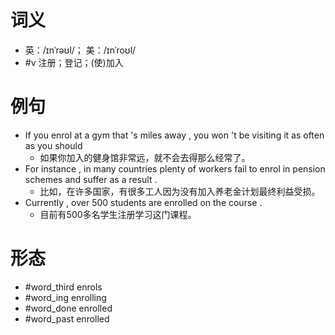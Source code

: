 # 词义
- 英：/ɪnˈrəʊl/； 美：/ɪnˈroʊl/
- #v 注册；登记；(使)加入
# 例句
- If you enrol at a gym that 's miles away , you won 't be visiting it as often as you should
	- 如果你加入的健身馆非常远，就不会去得那么经常了。
- For instance , in many countries plenty of workers fail to enrol in pension schemes and suffer as a result .
	- 比如，在许多国家，有很多工人因为没有加入养老金计划最终利益受损。
- Currently , over 500 students are enrolled on the course .
	- 目前有500多名学生注册学习这门课程。
# 形态
- #word_third enrols
- #word_ing enrolling
- #word_done enrolled
- #word_past enrolled
